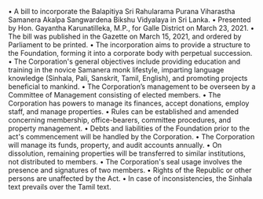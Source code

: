 • A bill to incorporate the Balapitiya Sri Rahularama Purana Viharastha Samanera Akalpa Sangwardena Bikshu Vidyalaya in Sri Lanka.
• Presented by Hon. Gayantha Karunatilleka, M.P., for Galle District on March 23, 2021.
• The bill was published in the Gazette on March 15, 2021, and ordered by Parliament to be printed.
• The incorporation aims to provide a structure to the Foundation, forming it into a corporate body with perpetual succession.
• The Corporation's general objectives include providing education and training in the novice Samanera monk lifestyle, imparting language knowledge (Sinhala, Pali, Sanskrit, Tamil, English), and promoting projects beneficial to mankind.
• The Corporation’s management to be overseen by a Committee of Management consisting of elected members.
• The Corporation has powers to manage its finances, accept donations, employ staff, and manage properties.
• Rules can be established and amended concerning membership, office-bearers, committee procedures, and property management.
• Debts and liabilities of the Foundation prior to the act's commencement will be handled by the Corporation.
• The Corporation will manage its funds, property, and audit accounts annually.
• On dissolution, remaining properties will be transferred to similar institutions, not distributed to members.
• The Corporation's seal usage involves the presence and signatures of two members.
• Rights of the Republic or other persons are unaffected by the Act.
• In case of inconsistencies, the Sinhala text prevails over the Tamil text.